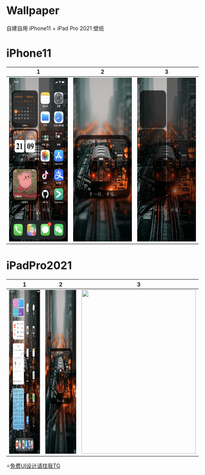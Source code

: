 # Wallpaper

自建自用 iPhone11 + iPad Pro 2021 壁纸

# iPhone11
|  1   | 2  | 3  | 
|  ----  | ----  | ----  | 
|<img src="https://github.com/RainyMoment/Wallpaper/blob/main/1-Show%20iPhone11.jpeg"  width="200" height="430"/>|<img src="https://github.com/RainyMoment/Wallpaper/blob/main/1-Lock%20iPhone11.png"  width="200" height="430"/>|<img src="https://github.com/RainyMoment/Wallpaper/blob/main/1-Main%20iPhone11.png" width="200" height="430"/>|


# iPadPro2021
|  1   | 2  |  3  | 
|  ----  | ----  | ----  | 
|<img src="https://github.com/RainyMoment/Wallpaper/blob/main/1-Show%20iPadPro2021.JPEG" width="300" height="430"/>|<img src="https://github.com/RainyMoment/Wallpaper/blob/main/1-Lock%20iPadPro2021.png" width="300" height="430"/>|<img src="https://github.com/RainyMoment/Wallpaper/blob/main/1-Main%20iPadPro2021.png" width="300" height="430"/>|


⭐️[免费UI设计请找我TG](https://t.me/iFreeUI)
